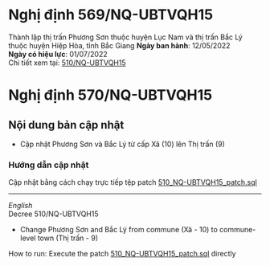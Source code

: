 # Nghị định 569/NQ-UBTVQH15
Thành lập thị trấn Phương Sơn thuộc huyện Lục Nam và thị trấn Bắc Lý thuộc huyện Hiệp Hòa, tỉnh Bắc Giang
**Ngày ban hành**: 12/05/2022  
**Ngày có hiệu lực**: 01/07/2022  
Chi tiết xem tại: [510/NQ-UBTVQH15](https://thuvienphapluat.vn/van-ban/Bo-may-hanh-chinh/Nghi-quyet-510-NQ-UBTVQH15-2022-thanh-lap-thi-tran-Phuong-Son-huyen-Luc-Nam-Bac-Giang-516371.aspx)

# Nghị định 570/NQ-UBTVQH15



## Nội dung bản cập nhật
- Cập nhật Phương Sơn và Bắc Lý từ cấp Xã (10) lên Thị trấn (9)


### Hướng dẫn cập nhật
Cập nhật bằng cách chạy trực tiếp tệp patch [510_NQ-UBTVQH15_patch.sql](510_NQ-UBTVQH15_patch.sql)

---
_English_  
Decree 510/NQ-UBTVQH15  
- Change Phương Sơn and Bắc Lý from commune (Xã - 10) to commune-level town (Thị trấn - 9)  

How to run: Execute the patch [510_NQ-UBTVQH15_patch.sql](510_NQ-UBTVQH15_patch.sql) directly   
